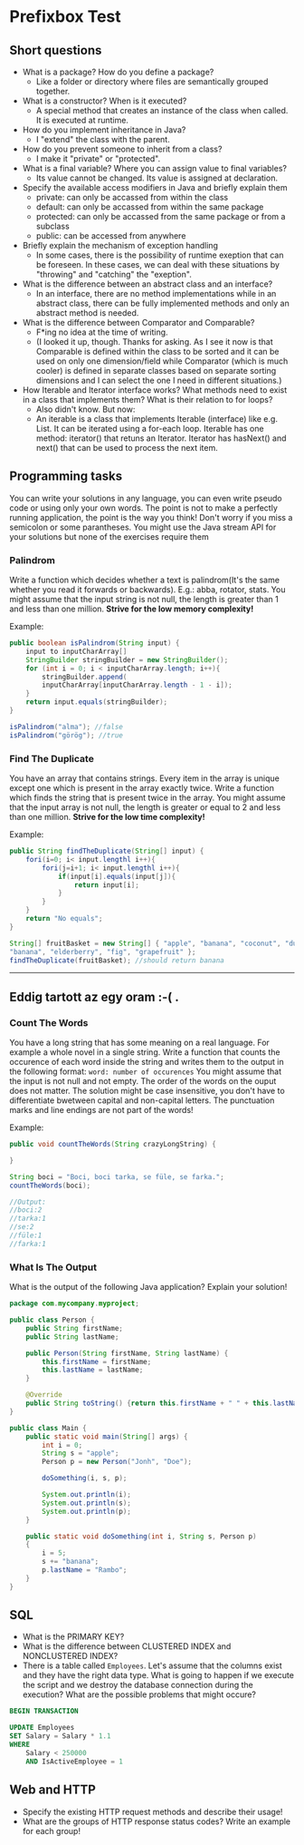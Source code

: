 # Prefixbox Test

## Short questions

- What is a package? How do you define a package?
	- Like a folder or directory where files are semantically grouped together.
- What is a constructor? When is it executed?
	- A special method that creates an instance of the class when called. It is executed at runtime.
- How do you implement inheritance in Java?
	- I "extend" the class with the parent.
- How do you prevent someone to inherit from a class?
	- I make it "private" or "protected".
- What is a final variable? Where you can assign value to final variables?
	- Its value cannot be changed. Its value is assigned at declaration.
- Specify the available access modifiers in Java and briefly explain them
	- private: can only be accassed from within the class
	- default: can only be accassed from within the same package
	- protected: can only be accassed from the same package or from a subclass
	- public: can be accessed from anywhere
- Briefly explain the mechanism of exception handling
	- In some cases, there is the possibility of runtime exeption that can be foreseen. In these cases, we can deal with these situations by "throwing" and "catching" the "exeption".
- What is the difference between an abstract class and an interface?
	- In an interface, there are no method implementations while in an abstract class, there can be fully implemented methods and only an abstract method is needed.
- What is the difference between Comparator and Comparable?
	- F*ing no idea at the time of writing. 
	- (I looked it up, though. Thanks for asking. As I see it now is that Comparable is defined within the class to be sorted and it can be used on only one dimension/field while Comparator (which is much cooler) is defined in separate classes based on separate sorting dimensions and I can select the one I need in different situations.)
- How Iterable and Iterator interface works? What methods need to exist in a class that implements them? What is their relation to for loops?
	- Also didn't know. But now:
	- An iterable is a class that implements Iterable (interface) like e.g. List. It can be iterated using a for-each loop. Iterable has one method: iterator() that retuns an Iterator. Iterator has hasNext() and next() that can be used to process the next item.

## Programming tasks

You can write your solutions in any language, you can even write pseudo code or
using only your own words.
The point is not to make a perfectly running application, the point is the way
you think!
Don't worry if you miss a semicolon or some parantheses.
You might use the Java stream API for your solutions but none of the exercises
require them

### Palindrom

Write a function which decides whether a text is palindrom(It's the same whether
you read it forwards or backwards). E.g.: abba, rotator, stats.
You might assume that the input string is not null, the length is greater than
1 and less than one million. **Strive for the low memory complexity!**

Example:

```java
public boolean isPalindrom(String input) {
	input to inputCharArray[]
	StringBuilder stringBuilder = new StringBuilder();
	for (int i = 0; i < inputCharArray.length; i++){
		stringBuilder.append(
		inputCharArray[inputCharArray.length - 1 - i]);
	}
	return input.equals(stringBuilder);
}

isPalindrom("alma"); //false
isPalindrom("görög"); //true
```

### Find The Duplicate

You have an array that contains strings. Every item in the array is
unique except one which is present in the array exactly twice.
Write a function which finds the string that is present twice in the array.
You might assume that the input array is not null, the length is greater
or equal to 2 and less than one million. **Strive for the low time complexity!**

Example:

```java
public String findTheDuplicate(String[] input) {
	fori(i=0; i< input.lengthl i++){
		fori(j=i+1; i< input.lengthl i++){
			if(input[i].equals(input[j]){
				return input[i];
			}
		}
	}
	return "No equals";
}

String[] fruitBasket = new String[] { "apple", "banana", "coconut", "durian",
"banana", "elderberry", "fig", "grapefruit" };
findTheDuplicate(fruitBasket); //should return banana
```
---
Eddig tartott az egy oram :-( .
---

### Count The Words

You have a long string that has some meaning on a real language. For example a
whole novel in a single string.
Write a function that counts the occurence of each word inside the string and
writes them to the output in the following format: `word: number of occurences`
You might assume that the input is not null and not empty. The order of the
words on the ouput does not matter.
The solution might be case insensitive, you don't have to differentiate
bwetween capital and non-capital letters.
The punctuation marks and line endings are not part of the words!

Example:

```java
public void countTheWords(String crazyLongString) {

}

String boci = "Boci, boci tarka, se füle, se farka.";
countTheWords(boci);

//Output:
//boci:2
//tarka:1
//se:2
//füle:1
//farka:1
```

### What Is The Output

What is the output of the following Java application? Explain your solution!

```java
package com.mycompany.myproject;

public class Person {
    public String firstName;
    public String lastName;

    public Person(String firstName, String lastName) {
        this.firstName = firstName;
        this.lastName = lastName;
    }  

    @Override
    public String toString() {return this.firstName + " " + this.lastName;}
}

public class Main {
    public static void main(String[] args) {
        int i = 0;
        String s = "apple";
        Person p = new Person("Jonh", "Doe");

        doSomething(i, s, p);

        System.out.println(i);
        System.out.println(s);
        System.out.println(p);
    }

    public static void doSomething(int i, String s, Person p)
    {
        i = 5;
        s += "banana";
        p.lastName = "Rambo";
    }
}

```

## SQL

- What is the PRIMARY KEY?
- What is the difference between CLUSTERED INDEX and NONCLUSTERED INDEX?
- There is a table called `Employees`. Let's assume that the columns exist
and they have the right data type.
What is going to happen if we execute the script and we destroy
the database connection during the execution? What are the possible problems
that might occure?

```sql
BEGIN TRANSACTION

UPDATE Employees
SET Salary = Salary * 1.1
WHERE
    Salary < 250000
    AND IsActiveEmployee = 1
```

## Web and HTTP

- Specify the existing HTTP request methods and describe their usage!
- What are the groups of HTTP response status codes? Write an example for each group!
